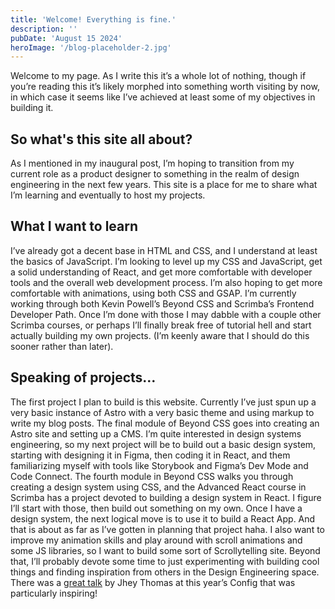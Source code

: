 ```yaml
---
title: 'Welcome! Everything is fine.'
description: ''
pubDate: 'August 15 2024'
heroImage: '/blog-placeholder-2.jpg'
---
```

Welcome to my page. As I write this it’s a whole lot of nothing, though if you’re reading this it’s likely morphed into something worth visiting by now, in which case it seems like I’ve achieved at least some of my objectives in building it.

## So what's this site all about?
As I mentioned in my inaugural post, I’m hoping to transition from my current role as a product designer to something in the realm of design engineering in the next few years. This site is a place for me to share what I’m learning and eventually to host my projects.

## What I want to learn
I’ve already got a decent base in HTML and CSS, and I understand at least the basics of JavaScript. I’m looking to level up my CSS and JavaScript, get a solid understanding of React, and get more comfortable with developer tools and the overall web development process. I’m also hoping to get more comfortable with animations, using both CSS and GSAP.
I’m currently working through both Kevin Powell’s Beyond CSS and Scrimba’s Frontend Developer Path. Once I’m done with those I may dabble with a couple other Scrimba courses, or perhaps I’ll finally break free of tutorial hell and start actually building my own projects. (I’m keenly aware that I should do this sooner rather than later).

## Speaking of projects… 
The first project I plan to build is this website. Currently I’ve just spun up a very basic instance of Astro with a very basic theme and using markup to write my blog posts. The final module of Beyond CSS goes into creating an Astro site and setting up a CMS. 
I’m quite interested in design systems engineering, so my next project will be to build out a basic design system, starting with designing it in Figma, then coding it in React, and them familiarizing myself with tools like Storybook and Figma’s Dev Mode and Code Connect. The fourth module in Beyond CSS walks you through creating a design system using CSS, and the Advanced React course in Scrimba has a project devoted to building a design system in React. I figure I’ll start with those, then build out something on my own.
Once I have a design system, the next logical move is to use it to build a React App. And that is about as far as I’ve gotten in planning that project haha.
I also want to improve my animation skills and play around with scroll animations and some JS libraries, so I want to build some sort of Scrollytelling site.
Beyond that, I’ll probably devote some time to just experimenting with building cool things and finding inspiration from others in the Design Engineering space. There was a [great talk](https://www.youtube.com/watch?v=loKm4JcT4U4) by Jhey Thomas at this year’s Config that was particularly inspiring!
